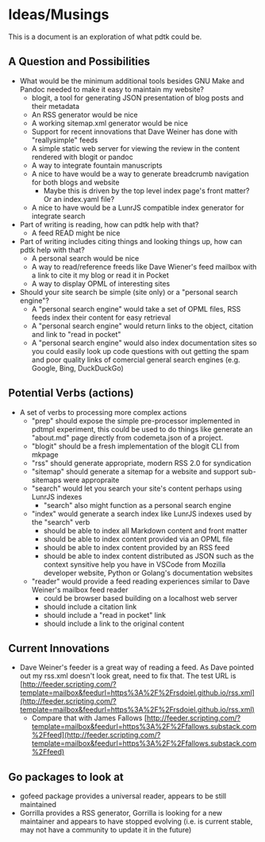 
Ideas/Musings
=============

This is a document is an exploration of what pdtk could be. 

A Question and Possibilities
----------------------------

- What would be the minimum additional tools besides GNU Make and Pandoc needed to make it easy to maintain my website?
    - blogit, a tool for generating JSON presentation of blog posts and their metadata
    - An RSS generator would be nice
    - A working sitemap.xml generator would be nice
    - Support for recent innovations that Dave Weiner has done with "reallysimple" feeds
    - A simple static web server for viewing the review in the content rendered with blogit or pandoc
    - A way to integrate fountain manuscripts
    - A nice to have would be a way to generate breadcrumb navigation for both blogs and website
        - Maybe this is driven by the top level index page's front matter? Or an index.yaml file?
    - A nice to have would be a LunrJS compatible index generator for integrate search
- Part of writing is reading, how can pdtk help with that?
    - A feed READ might be nice
- Part of writing includes citing things and looking things up, how can pdtk help with that?
    - A personal search would be nice
    - A way to read/reference freeds like Dave Wiener's feed mailbox with a link to cite it my blog or read it in Pocket
    - A way to display OPML of interesting sites
- Should your site search be simple (site only) or a "personal search engine"?
    - A "personal search engine" would take a set of OPML files, RSS feeds index their content for easy retrieval
    - A "personal search engine" would return links to the object, citation and link to "read in pocket"
    - A "personal search engine" would also index documentation sites so you could easily look up code questions with out getting the spam and poor quality links of comercial general search engines (e.g. Google, Bing, DuckDuckGo)

Potential Verbs (actions)
-------------------------

- A set of verbs to processing more complex actions
    - "prep" should expose the simple pre-processor implemented in pdtmpl experiment, this could be used to do things like generate an "about.md" page directly from codemeta.json of a project.
    - "blogit" should be a fresh implementation of the blogit CLI from mkpage
    - "rss" should generate appropriate, modern RSS 2.0 for syndication
    - "sitemap" should generate a sitemap for a website and support sub-sitemaps were appropraite
    - "search" would let you search your site's content perhaps using LunrJS indexes
        - "search" also might function as a personal search engine
    - "index" would generate a search index like LunrJS indexes used by the "search" verb
        - should be able to index all Markdown content and front matter
        - should be able to index content provided via an OPML file
        - should be able to index content provided by an RSS feed
        - should be able to index content distributed as JSON such as the context synsitive help you have in VSCode from Mozilla developer website, Python or Golang's documentation websites
    - "reader" would provide a feed reading experiences similar to Dave Weiner's mailbox feed reader
        - could be browser based building on a localhost web server
        - should include a citation link
        - should include a "read in pocket" link
        - should include a link to the original content


Current Innovations
-------------------

- Dave Weiner's feeder is a great way of reading a feed. As Dave pointed out my rss.xml doesn't look great, need to fix that. The test URL is [http://feeder.scripting.com/?template=mailbox&feedurl=https%3A%2F%2Frsdoiel.github.io/rss.xml](http://feeder.scripting.com/?template=mailbox&feedurl=https%3A%2F%2Frsdoiel.github.io/rss.xml)
    - Compare that with James Fallows [http://feeder.scripting.com/?template=mailbox&feedurl=https%3A%2F%2Ffallows.substack.com%2Ffeed](http://feeder.scripting.com/?template=mailbox&feedurl=https%3A%2F%2Ffallows.substack.com%2Ffeed)


Go packages to look at
----------------------

- gofeed package provides a universal reader, appears to be still maintained
- Gorrilla provides a RSS generator, Gorrilla is looking for a new maintainer and appears to have stopped evolving (i.e. is current stable, may not have a community to update it in the future)

